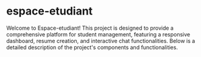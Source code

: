 # espace-etudiant
Welcome to Espace-etudiant! This project is designed to provide a comprehensive platform for student management, featuring a responsive dashboard, resume creation, and interactive chat functionalities. Below is a detailed description of the project's components and functionalities.
